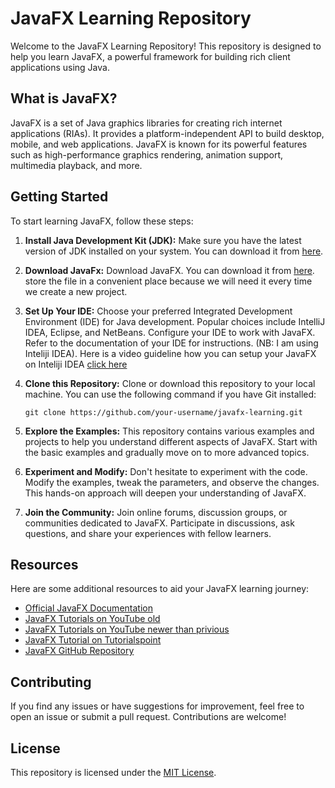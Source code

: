 
# JavaFX Learning Repository

Welcome to the JavaFX Learning Repository! This repository is designed to help you learn JavaFX, a powerful framework for building rich client applications using Java.

## What is JavaFX?

JavaFX is a set of Java graphics libraries for creating rich internet applications (RIAs). It provides a platform-independent API to build desktop, mobile, and web applications. JavaFX is known for its powerful features such as high-performance graphics rendering, animation support, multimedia playback, and more.

## Getting Started

To start learning JavaFX, follow these steps:

1. **Install Java Development Kit (JDK):** Make sure you have the latest version of JDK installed on your system. You can download it from [here](https://www.oracle.com/java/technologies/javase-jdk11-downloads.html).

2. **Download JavaFx:** Download JavaFX. You can download it from [here](https://gluonhq.com/products/javafx/). store the file in a convenient place because we will need it every time we create a new project.

3. **Set Up Your IDE:** Choose your preferred Integrated Development Environment (IDE) for Java development. Popular choices include IntelliJ IDEA, Eclipse, and NetBeans. Configure your IDE to work with JavaFX. Refer to the documentation of your IDE for instructions. (NB: I am using Inteliji IDEA). Here is a video guideline how you can setup your JavaFX on Inteliji IDEA [click here](https://www.youtube.com/watch?v=udigo_qSp_k&t=157s) 

4. **Clone this Repository:** Clone or download this repository to your local machine. You can use the following command if you have Git installed:

    ```
    git clone https://github.com/your-username/javafx-learning.git
    ```

4. **Explore the Examples:** This repository contains various examples and projects to help you understand different aspects of JavaFX. Start with the basic examples and gradually move on to more advanced topics.

5. **Experiment and Modify:** Don't hesitate to experiment with the code. Modify the examples, tweak the parameters, and observe the changes. This hands-on approach will deepen your understanding of JavaFX.

6. **Join the Community:** Join online forums, discussion groups, or communities dedicated to JavaFX. Participate in discussions, ask questions, and share your experiences with fellow learners.

## Resources

Here are some additional resources to aid your JavaFX learning journey:

- [Official JavaFX Documentation](https://openjfx.io/)
- [JavaFX Tutorials on YouTube old](https://www.youtube.com/playlist?list=PL6gx4Cwl9DGBzfXLWLSYVy8EbTdpGbUIG)
- [JavaFX Tutorials on YouTube newer than privious](https://www.youtube.com/watch?v=9XJicRt_FaI&t=1607s)
- [JavaFX Tutorial on Tutorialspoint](https://www.tutorialspoint.com/javafx/index.htm)
- [JavaFX GitHub Repository](https://github.com/openjdk/jfx)

## Contributing

If you find any issues or have suggestions for improvement, feel free to open an issue or submit a pull request. Contributions are welcome!

## License

This repository is licensed under the [MIT License](LICENSE).
